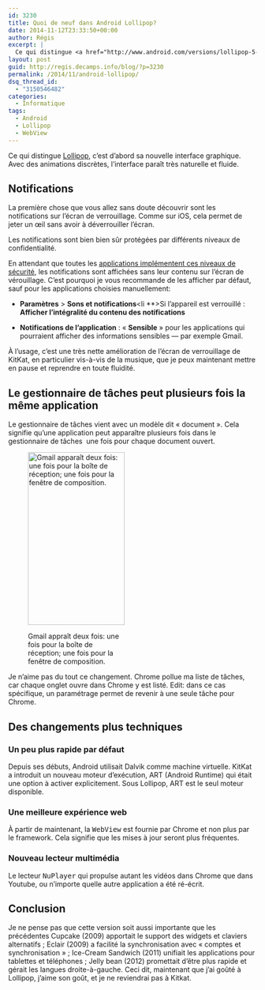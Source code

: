 ```yaml
---
id: 3230
title: Quoi de neuf dans Android Lollipop?
date: 2014-11-12T23:33:50+00:00
author: Régis
excerpt: |
  Ce qui distingue <a href="http://www.android.com/versions/lollipop-5-0/">Lollipop</a>, c'est d'abord sa nouvelle interface graphique. Avec des animations discrètes, l'interface paraît très fluide. Les notifications et le gestionnaire de tâche ont aussi été repensés. Et sous le capot, il y a des changements. Mais je ne pense pas que cette version soit la plus marquante.
layout: post
guid: http://regis.decamps.info/blog/?p=3230
permalink: /2014/11/android-lollipop/
dsq_thread_id:
  - "3150546482"
categories:
  - Informatique
tags:
  - Android
  - Lollipop
  - WebView
---
```

Ce qui distingue [Lollipop](http://www.android.com/versions/lollipop-5-0/), c&rsquo;est d&rsquo;abord sa nouvelle interface graphique. Avec des animations discrètes, l&rsquo;interface paraît très naturelle et fluide.

<!--more-->

## Notifications

La première chose que vous allez sans doute découvrir sont les notifications sur l&rsquo;écran de verrouillage. Comme sur iOS, cela permet de jeter un œil sans avoir à déverrouiller l&rsquo;écran.

Les notifications sont bien bien sûr protégées par différents niveaux de confidentialité.

En attendant que toutes les [applications implémentent ces niveaux de sécurité](https://developer.android.com/reference/android/app/Notification.Builder.html#setVisibility(int)), les notifications sont affichées sans leur contenu sur l&rsquo;écran de vérouillage. C&rsquo;est pourquoi je vous recommande de les afficher par défaut, sauf pour les applications choisies manuellement:

  * **Paramètres** > **Sons et notifications**<li 
**>Si l&rsquo;appareil est verrouillé&nbsp;: **Afficher l&rsquo;intégralité du contenu des notifications**</li> 

  * **Notifications de l&rsquo;application**&nbsp;: « **Sensible** » pour les applications qui pourraient afficher des informations sensibles — par exemple Gmail.</ul> 

À l&rsquo;usage, c&rsquo;est une très nette amélioration de l&rsquo;écran de verrouillage de KitKat, en particulier vis-à-vis de la musique, que je peux maintenant mettre en pause et reprendre en toute fluidité.

## Le gestionnaire de tâches peut plusieurs fois la même application

Le gestionnaire de tâches vient avec un modèle dit « document ». Cela signifie qu&rsquo;une application peut apparaître plusieurs fois dans le gestionnaire de tâches&nbsp; une fois pour chaque document ouvert.<figure id="attachment_3232" style="width: 196px" class="wp-caption alignright">

[<img src="http://regis.decamps.info/blog/wp-content/uploads/2014/10/screenshot-task_manager-196x350.png" alt="Gmail apparaît deux fois: une fois pour la boîte de réception; une fois pour la fenêtre de composition." width="196" height="350" class="size-medium wp-image-3232" srcset="http://regis.decamps.info/blog/wp-content/uploads/2014/10/screenshot-task_manager-196x350.png 196w, http://regis.decamps.info/blog/wp-content/uploads/2014/10/screenshot-task_manager-168x300.png 168w" sizes="(max-width: 196px) 100vw, 196px" />](http://regis.decamps.info/blog/wp-content/uploads/2014/10/screenshot-task_manager.png)<figcaption class="wp-caption-text">Gmail appraît deux fois: une fois pour la boîte de réception; une fois pour la fenêtre de composition.</figcaption></figure> 

Je n&rsquo;aime pas du tout ce changement. Chrome pollue ma liste de tâches, car chaque onglet ouvre dans Chrome y est listé. Edit: dans ce cas spécifique, un paramétrage permet de revenir à une seule tâche pour Chrome.

## Des changements plus techniques

### Un peu plus rapide par défaut

Depuis ses débuts, Android utilisait Dalvik comme machine virtuelle. KitKat a introduit un nouveau moteur d&rsquo;exécution, ART (Android Runtime) qui était une option à activer explicitement. Sous Lollipop, ART est le seul moteur disponible.

### Une meilleure expérience web

À partir de maintenant, la <tt>WebView</tt> est fournie par Chrome et non plus par le framework. Cela signifie que les mises à jour seront plus fréquentes.

### Nouveau lecteur multimédia

Le lecteur <tt>NuPlayer</tt> qui propulse autant les vidéos dans Chrome que dans Youtube, ou n&rsquo;importe quelle autre application a été ré-écrit.

## Conclusion

Je ne pense pas que cette version soit aussi importante que les précédentes Cupcake (2009) apportait le support des widgets et claviers alternatifs ; Eclair (2009) a facilité la synchronisation avec « comptes et synchronisation » ; Ice-Cream Sandwich (2011) unifiait les applications pour tablettes et téléphones ; Jelly bean (2012) promettait d&rsquo;être plus rapide et gérait les langues droite-à-gauche. Ceci dit, maintenant que j&rsquo;ai goûté à Lollipop, j&rsquo;aime son goût, et je ne reviendrai pas à Kitkat.